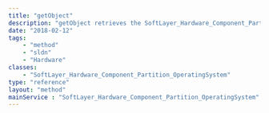 ```yaml
---
title: "getObject"
description: "getObject retrieves the SoftLayer_Hardware_Component_Partition_OperatingSystem object whose ID number corresponds to the ID number of the init parameter passed to the SoftLayer_Hardware_Component_Partition_OperatingSystem service.s "
date: "2018-02-12"
tags:
    - "method"
    - "sldn"
    - "Hardware"
classes:
    - "SoftLayer_Hardware_Component_Partition_OperatingSystem"
type: "reference"
layout: "method"
mainService : "SoftLayer_Hardware_Component_Partition_OperatingSystem"
---
```

